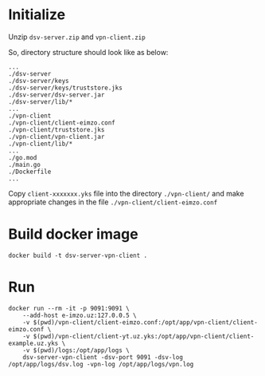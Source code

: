 # Initialize

Unzip `dsv-server.zip` and `vpn-client.zip`

So, directory structure should look like as below:
```
...
./dsv-server
./dsv-server/keys
./dsv-server/keys/truststore.jks
./dsv-server/dsv-server.jar
./dsv-server/lib/*
...
./vpn-client
./vpn-client/client-eimzo.conf
./vpn-client/truststore.jks
./vpn-client/vpn-client.jar
./vpn-client/lib/*
...
./go.mod
./main.go
./Dockerfile
...
```

Copy `client-xxxxxxx.yks` file into the directory `./vpn-client/` and make appropriate changes in the file `./vpn-client/client-eimzo.conf`

# Build docker image

```
docker build -t dsv-server-vpn-client .
```

# Run

```
docker run --rm -it -p 9091:9091 \
    --add-host e-imzo.uz:127.0.0.5 \
    -v $(pwd)/vpn-client/client-eimzo.conf:/opt/app/vpn-client/client-eimzo.conf \
    -v $(pwd)/vpn-client/client-yt.uz.yks:/opt/app/vpn-client/client-example.uz.yks \
    -v $(pwd)/logs:/opt/app/logs \
    dsv-server-vpn-client -dsv-port 9091 -dsv-log /opt/app/logs/dsv.log -vpn-log /opt/app/logs/vpn.log
```
